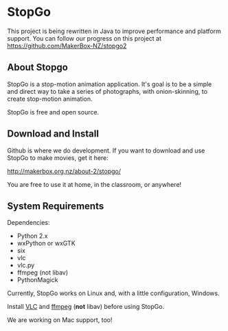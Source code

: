 # StopGo

This project is being rewritten in Java to improve performance and platform support.
You can follow our progress on this project at https://github.com/MakerBox-NZ/stopgo2

## About Stopgo
StopGo is a stop-motion animation application. It's goal is to be a
simple and direct way to take a series of photographs, with
onion-skinning, to create stop-motion animation.

StopGo is free and open source.

## Download and Install

Github is where we do development. If you want to download and use StopGo to make movies, get it here:

http://makerbox.org.nz/about-2/stopgo/

You are free to use it at home, in the classroom, or anywhere!

## System Requirements

Dependencies:

* Python 2.x
* wxPython or wxGTK
* six
* vlc
* vlc.py
* ffmpeg (not libav)
* PythonMagick

Currently, StopGo works on Linux and, with a little configuration, Windows.

Install [VLC](http://videolan.org) and [ffmpeg](http://ffmpeg.org) (**not** libav) before using StopGo.

We are working on Mac support, too!

